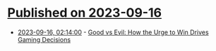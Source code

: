 # [Published on 2023-09-16](index.md)

* [2023-09-16, 02:14:00](https://soylentnews.org/article.pl?sid=23/09/13/1644258&from=rss) - [Good vs Evil: How the Urge to Win Drives Gaming Decisions](https://soylentnews.org/article.pl?sid=23/09/13/1644258&from=rss)
